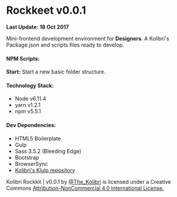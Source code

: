 # Rockkeet v0.0.1
**Last Update: 18 Oct 2017**

Mini-frontend development environment for **Designers**. A Kolibri's Package.json and scripts files ready to develop.

#### NPM Scripts:

**Start:** Start a new basic folder structure.

#### Technology Stack:

* Node v6.11.4
* yarn v1.2.1
* npm v5.5.1

#### Dev Dependencies:

* HTML5 Boilerplate
* Gulp
* Sass 3.5.2 (Bleeding Edge)
* Bootstrap
* BrowserSync
* [Kolibri's Klulp repository](https://github.com/the-kolibri/Klulp)



Kolibri Rockkit | v0.0.1 by [@The_Kolibri](https://twitter.com/The_Kolibri) is licensed under a Creative Commons [Attribution-NonCommercial 4.0 International License.](https://creativecommons.org/licenses/by-nc-sa/4.0/)
